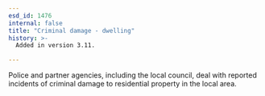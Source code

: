 ```yaml
---
esd_id: 1476
internal: false
title: "Criminal damage - dwelling"
history: >-
  Added in version 3.11.

---
```


Police and partner agencies, including the local council, deal with reported incidents of criminal damage to residential property in the local area.

